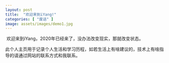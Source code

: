 ```yaml
---
layout: post
title:  "欢迎来到iYang!"
categories: [ "废话" ]
image: assets/images/demo1.jpg
---
```

​		欢迎来到iYang，2020年已经来了，没办法改变现实，那就改变状态。

​		此个人主页用于记录个人生活和学习历程，如若生活上有啥建议的，技术上有啥指导的请通过网站的联系方式和我联系。